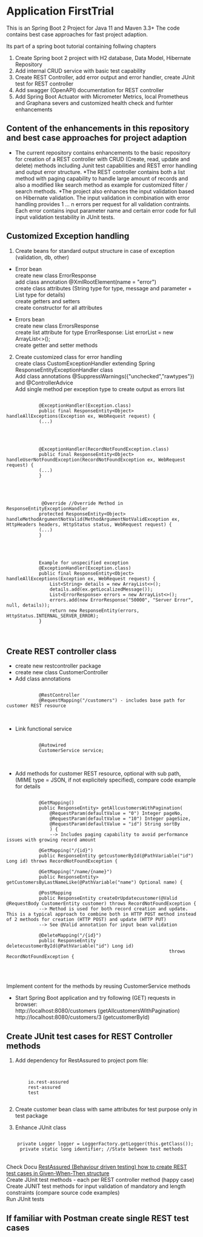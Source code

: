 # Application FirstTrial

This is an Spring Boot 2 Project for Java 11 and Maven 3.3+ 
The code contains best case approaches for fast project adaption.

Its part of a spring boot tutorial containing follwing chapters
1. Create Spring boot 2 project with H2 database, Data Model, Hibernate Repository
2. Add internal CRUD service with basic test capability
3. Create REST Controller, add error output and error handler, create JUnit test for REST controller
4. Add swagger (OpenAPI) documentation for REST controller
5. Add Spring Boot Actuator with Micrometer Metrics, local Prometheus and Graphana severs and customized health check and furhter enhancements

## Content of the enhancements in this repository and best case approaches for project adaption
* The current repository contains enhancements to the basic repository for creation of a REST controller with CRUD (Create, read, update and delete) methods including Junit test capabilities and REST error handling and output error structure. 
*The REST controller contains both a list method with paging capability to handle large amount of records and also a modified like search method as example for customized filter / search methods.
*The project also enhances the input validation based on Hibernate validation.
The input validation in combination with error handling provides 1 ... n errors per request for all validation contraints. Each error contains input parameter name and certain error code for full input validation testability in JUnit tests.

## Customized Exception handling

1. Create beans for standard output structure in case of exception (validation, db, other)
* Error bean
<br> create new class ErrorResponse
<br> add class annotation @XmlRootElement(name = "error")
<br> create class attributes (String type for type, message and parameter + List<String> type for details)
<br> create getters and setters
<br> create constructor for all attributes

* Errors bean
<br> create new class ErrorsResponse
<br> create list attribute for type ErrorResponse: List<ErrorResponse> errorList = new ArrayList<>();
<br> create getter and setter methods			

2.  Create customized class for error handling
<br> create class CustomExceptionHandler extending Spring ResponseEntityExceptionHandler class
<br> Add class annotations @SuppressWarnings({"unchecked","rawtypes"}) and @ControllerAdvice
<br> Add single method per exception type to create output as errors list
<pre><code>
			@ExceptionHandler(Exception.class)
			public final ResponseEntity&lt;Object&gt; handleAllExceptions(Exception ex, WebRequest request) {
			(...)
</pre></code>
<br>
<pre><code>			
			@ExceptionHandler(RecordNotFoundException.class)
			public final ResponseEntity&lt;Object&gt; handleUserNotFoundException(RecordNotFoundException ex, WebRequest request) {
			(...)
			}
</pre></code>			
<br>
<pre><code> 
			 @Override //Override Method in ResponseEntityExceptionHandler
			protected ResponseEntity&lt;Object&gt; handleMethodArgumentNotValid(MethodArgumentNotValidException ex, HttpHeaders headers, HttpStatus status, WebRequest request) {   
			(...)
			}
</pre></code>
<br>
<pre><code>			
			Example for unspecified exception
			@ExceptionHandler(Exception.class)
			public final ResponseEntity&lt;Object&gt; handleAllExceptions(Exception ex, WebRequest request) {
				List&lt;String&gt; details = new ArrayList&lt;&gt;();
				details.add(ex.getLocalizedMessage());
				List&lt;ErrorResponse&gt; errors = new ArrayList&lt;&gt;();
				errors.add(new ErrorResponse(&quot;50000&quot;, &quot;Server Error&quot;, null, details));
				return new ResponseEntity(errors, HttpStatus.INTERNAL_SERVER_ERROR);
			}
</pre></code>
<br>

## Create REST controller class
* create new restcontroller package
* create new class CustomerController
* Add class annotations
<pre><code> 
			@RestController
			@RequestMapping("/customers") - includes base path for customer REST resource
</pre></code><br>

* Link functional service 
<pre><code>
			@Autowired
			CustomerService service;
</pre></code><br>

* Add methods for customer REST resource, optional with sub path, (MIME type = JSON, if not explicitely specified), compare code example for details
<pre><code>
			@GetMapping()
			public ResponseEntity<List<CustomerEntity>> getAllcustomersWithPagination(
				@RequestParam(defaultValue = "0") Integer pageNo, 
				@RequestParam(defaultValue = "10") Integer pageSize,
				@RequestParam(defaultValue = "id") String sortBy
				) {
				--> Includes paging capability to avoid performance issues with growing record amount
				
			@GetMapping("/{id}")
			public ResponseEntity<CustomerEntity> getcustomerById(@PathVariable("id") Long id) throws RecordNotFoundException {
													
			@GetMapping("/name/{name}")
			public ResponseEntity<List<CustomerEntity>> getCustomersByLastNameLike(@PathVariable("name") Optional<String> name) { 
        
			@PostMapping
			public ResponseEntity<CustomerEntity> createOrUpdatecustomer(@Valid @RequestBody CustomerEntity customer) throws RecordNotFoundException {
			--> Method is used for both record creation and update. This is a typical approach to combine both in HTTP POST method instead of 2 methods for creation (HTTP POST) and update (HTTP PUT)
			--> See @Valid annotation for input bean validation
 
			@DeleteMapping("/{id}")
			public ResponseEntity deletecustomerById(@PathVariable("id") Long id) 
															throws RecordNotFoundException {															
</pre></code><br>
<br> Implement content for the methods by reusing CustomerService methods

* Start Spring Boot application and try following (GET) requests in browser:
<br> http://localhost:8080/customers (getAllcustomersWithPagination)
<br> http://localhost:8080/customers/3 (getcustomerById)
		
## Create JUnit test cases for REST Controller methods
1. Add dependency for RestAssured to project pom file:
<pre><code>
	<dependency>
		<groupId>io.rest-assured</groupId>
		<artifactId>rest-assured</artifactId>
		<scope>test</scope>
	</dependency>
</pre></code>

2. Create customer bean class with same attributes for test purpose only in test package

3. Enhance JUnit class 
<pre><code>
	private Logger logger = LoggerFactory.getLogger(this.getClass());
	 private static long identifier; //State between test methods
</pre></code>
<br> Check Docu [RestAssured (Behaviour driven testing) how to create REST test cases in Given-When-Then structure](http://rest-assured.io/)
<br> Create JUnit test methods - each per REST controller method (happy case)
<br> Create JUNIT test methods for input validation of mandatory and length constraints (compare source code examples)
<br> Run JUnit tests
	
## If familiar with Postman create single REST test cases

